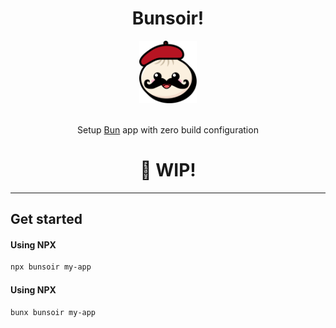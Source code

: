 <h1 align="center">Bunsoir!</h1>

<div align="center">
  <a href="https://bun.sh"><img src="./logo.png" alt="Logo" height=100></a>
</div>

<br/>

<p align="center">
Setup <a href="https://bun.sh">Bun</a> app with zero build configuration
</p>

<h1 align="center">🚧 WIP!</h1>

---

## Get started

#### Using NPX

```bash
npx bunsoir my-app
```

#### Using NPX

```bash
bunx bunsoir my-app
```
